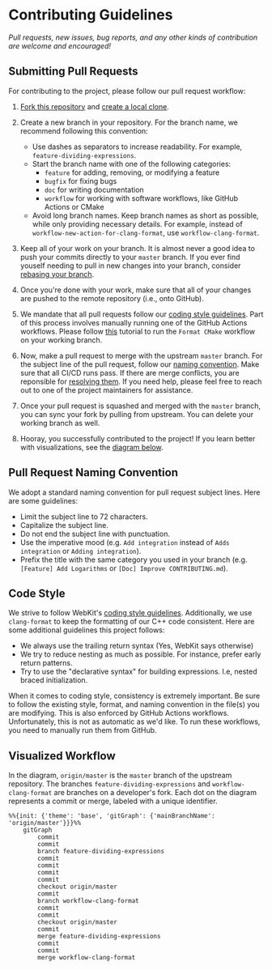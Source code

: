 # Contributing Guidelines

*Pull requests, new issues, bug reports, and any other kinds of contribution are welcome and encouraged!*

## Submitting Pull Requests

For contributing to the project, please follow our pull request workflow:

1. [Fork this repository](https://docs.github.com/en/get-started/quickstart/fork-a-repo) and [create a local clone](https://docs.github.com/en/repositories/creating-and-managing-repositories/cloning-a-repository).

2. Create a new branch in your repository. For the branch name, we recommend following this convention:
    * Use dashes as separators to increase readability. For example, `feature-dividing-expressions`.
    * Start the branch name with one of the following categories:
        * `feature` for adding, removing, or modifying a feature
        * `bugfix` for fixing bugs
        * `doc` for writing documentation
        * `workflow` for working with software workflows, like GitHub Actions or CMake
    * Avoid long branch names. Keep branch names as short as possible, while only providing necessary details. For example, instead of `workflow-new-action-for-clang-format`, use `workflow-clang-format`.

3. Keep all of your work on your branch. It is almost never a good idea to push your commits directly to your `master` branch. If you ever find youself needing to pull in new changes into your branch, consider [rebasing your branch](https://git-scm.com/book/en/v2/Git-Branching-Rebasing).

4. Once you're done with your work, make sure that all of your changes are pushed to the remote repository (i.e., onto GitHub).

5. We mandate that all pull requests follow our [coding style guidelines](#code-style). Part of this process involves manually running one of the GitHub Actions workflows. Please follow [this](https://docs.github.com/en/actions/using-workflows/manually-running-a-workflow) tutorial to run the `Format CMake` workflow on your working branch.

6. Now, make a pull request to merge with the upstream `master` branch. For the subject line of the pull request, follow our [naming convention](#pull-request-naming-convention). Make sure that all CI/CD runs pass. If there are merge conflicts, you are reponsible for [resolving them](https://docs.github.com/en/pull-requests/collaborating-with-pull-requests/addressing-merge-conflicts/resolving-a-merge-conflict-on-github). If you need help, please feel free to reach out to one of the project maintainers for assistance.

7. Once your pull request is squashed and merged with the `master` branch, you can sync your fork by pulling from upstream. You can delete your working branch as well.

8. Hooray, you successfully contributed to the project! If you learn better with visualizations, see the [diagram below](#workflow-diagram).

## Pull Request Naming Convention

We adopt a standard naming convention for pull request subject lines. Here are some guidelines:
* Limit the subject line to 72 characters.
* Capitalize the subject line.
* Do not end the subject line with punctuation.
* Use the imperative mood (e.g. `Add integration` instead of `Adds integration` or `Adding integration`).
* Prefix the title with the same category you used in your branch (e.g. `[Feature] Add Logarithms` or `[Doc] Improve CONTRIBUTING.md`).

## Code Style

We strive to follow WebKit's [coding style guidelines](https://webkit.org/code-style-guidelines/). Additionally, we use `clang-format` to keep the formatting of our C++ code consistent. Here are some additional guidelines this project follows:
- We always use the trailing return syntax (Yes, WebKit says otherwise)
- We try to reduce nesting as much as possible. For instance, prefer early return patterns.
- Try to use the "declarative syntax" for building expressions. I.e, nested braced initialization.

When it comes to coding style, consistency is extremely important. Be sure to follow the existing style, format, and naming convention in the file(s) you are modifying. This is also enforced by GitHub Actions workflows. Unfortunately, this is not as automatic as we'd like. To run these workflows, you need to manually run them from GitHub.

## Visualized Workflow

In the diagram, `origin/master` is the `master` branch of the upstream repository. The branches `feature-dividing-expressions` and `workflow-clang-format` are branches on a developer's fork. Each dot on the diagram represents a commit or merge, labeled with a unique identifier.

```mermaid
%%{init: {'theme': 'base', 'gitGraph': {'mainBranchName': 'origin/master'}}}%%
    gitGraph
        commit
        commit
        branch feature-dividing-expressions
        commit
        commit
        commit
        commit
        checkout origin/master
        commit
        branch workflow-clang-format
        commit
        commit
        checkout origin/master
        commit
        merge feature-dividing-expressions
        commit
        commit
        merge workflow-clang-format
```
